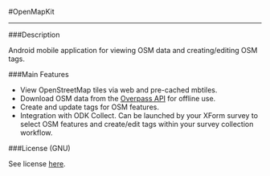 #OpenMapKit

***

###Description

Android mobile application for viewing OSM data and creating/editing OSM tags.  

###Main Features
* View OpenStreetMap tiles via web and pre-cached mbtiles.
* Download OSM data from the [Overpass API](https://wiki.openstreetmap.org/wiki/Overpass_API) for offline use.
* Create and update tags for OSM features.
* Integration with ODK Collect.  Can be launched by your XForm survey to select OSM features and create/edit tags within your survey collection workflow.

###License (GNU)

See license [here](https://github.com/AmericanRedCross/openmapkit/blob/master/LICENSE.md).




